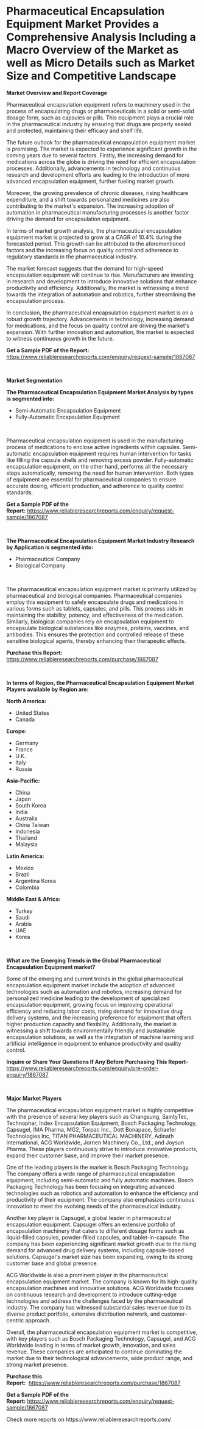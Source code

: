 <p><h1>Pharmaceutical Encapsulation Equipment Market Provides a Comprehensive Analysis Including a Macro Overview of the Market as well as Micro Details such as Market Size and Competitive Landscape</h1></p><p><strong>Market Overview and Report Coverage</strong></p>
<p><p>Pharmaceutical encapsulation equipment refers to machinery used in the process of encapsulating drugs or pharmaceuticals in a solid or semi-solid dosage form, such as capsules or pills. This equipment plays a crucial role in the pharmaceutical industry by ensuring that drugs are properly sealed and protected, maintaining their efficacy and shelf life.</p><p>The future outlook for the pharmaceutical encapsulation equipment market is promising. The market is expected to experience significant growth in the coming years due to several factors. Firstly, the increasing demand for medications across the globe is driving the need for efficient encapsulation processes. Additionally, advancements in technology and continuous research and development efforts are leading to the introduction of more advanced encapsulation equipment, further fueling market growth.</p><p>Moreover, the growing prevalence of chronic diseases, rising healthcare expenditure, and a shift towards personalized medicines are also contributing to the market's expansion. The increasing adoption of automation in pharmaceutical manufacturing processes is another factor driving the demand for encapsulation equipment.</p><p>In terms of market growth analysis, the pharmaceutical encapsulation equipment market is projected to grow at a CAGR of 10.4% during the forecasted period. This growth can be attributed to the aforementioned factors and the increasing focus on quality control and adherence to regulatory standards in the pharmaceutical industry.</p><p>The market forecast suggests that the demand for high-speed encapsulation equipment will continue to rise. Manufacturers are investing in research and development to introduce innovative solutions that enhance productivity and efficiency. Additionally, the market is witnessing a trend towards the integration of automation and robotics, further streamlining the encapsulation process.</p><p>In conclusion, the pharmaceutical encapsulation equipment market is on a robust growth trajectory. Advancements in technology, increasing demand for medications, and the focus on quality control are driving the market's expansion. With further innovation and automation, the market is expected to witness continuous growth in the future.</p></p>
<p><strong>Get a Sample PDF of the Report:</strong> <a href="https://www.reliableresearchreports.com/enquiry/request-sample/1867087">https://www.reliableresearchreports.com/enquiry/request-sample/1867087</a></p>
<p>&nbsp;</p>
<p><strong>Market Segmentation</strong></p>
<p><strong>The Pharmaceutical Encapsulation Equipment Market Analysis by types is segmented into:</strong></p>
<p><ul><li>Semi-Automatic Encapsulation Equipment</li><li>Fully-Automatic Encapsulation Equipment</li></ul></p>
<p>&nbsp;</p>
<p><p>Pharmaceutical encapsulation equipment is used in the manufacturing process of medications to enclose active ingredients within capsules. Semi-automatic encapsulation equipment requires human intervention for tasks like filling the capsule shells and removing excess powder. Fully-automatic encapsulation equipment, on the other hand, performs all the necessary steps automatically, removing the need for human intervention. Both types of equipment are essential for pharmaceutical companies to ensure accurate dosing, efficient production, and adherence to quality control standards.</p></p>
<p><strong>Get a Sample PDF of the Report:</strong>&nbsp;<a href="https://www.reliableresearchreports.com/enquiry/request-sample/1867087">https://www.reliableresearchreports.com/enquiry/request-sample/1867087</a></p>
<p>&nbsp;</p>
<p><strong>The Pharmaceutical Encapsulation Equipment Market Industry Research by Application is segmented into:</strong></p>
<p><ul><li>Pharmaceutical Company</li><li>Biological Company</li></ul></p>
<p>&nbsp;</p>
<p><p>The pharmaceutical encapsulation equipment market is primarily utilized by pharmaceutical and biological companies. Pharmaceutical companies employ this equipment to safely encapsulate drugs and medications in various forms such as tablets, capsules, and pills. This process aids in maintaining the stability, potency, and effectiveness of the medication. Similarly, biological companies rely on encapsulation equipment to encapsulate biological substances like enzymes, proteins, vaccines, and antibodies. This ensures the protection and controlled release of these sensitive biological agents, thereby enhancing their therapeutic effects.</p></p>
<p><strong>Purchase this Report:</strong>&nbsp; <a href="https://www.reliableresearchreports.com/purchase/1867087">https://www.reliableresearchreports.com/purchase/1867087</a></p>
<p>&nbsp;</p>
<p><strong>In terms of Region, the Pharmaceutical Encapsulation Equipment Market Players available by Region are:</strong></p>
<p>
    <p> <strong> North America: </strong>
        <ul>
            <li>United States</li>
            <li>Canada</li>
        </ul>
        </p> 
    <p> <strong> Europe: </strong>
        <ul>
            <li>Germany</li>
            <li>France</li>
            <li>U.K.</li>
            <li>Italy</li>
            <li>Russia</li>
        </ul>
        </p> 
    <p> <strong> Asia-Pacific: </strong>
        <ul>
            <li>China</li>
            <li>Japan</li>
            <li>South Korea</li>
            <li>India</li>
            <li>Australia</li>
            <li>China Taiwan</li>
            <li>Indonesia</li>
            <li>Thailand</li>
            <li>Malaysia</li>
        </ul>
        </p> 
    <p> <strong> Latin America: </strong>
        <ul>
            <li>Mexico</li>
            <li>Brazil</li>
            <li>Argentina Korea</li>
            <li>Colombia</li>
        </ul>
        </p> 
    <p> <strong> Middle East & Africa: </strong>
        <ul>
            <li>Turkey</li>
            <li>Saudi</li>
            <li>Arabia</li>
            <li>UAE</li>
            <li>Korea</li>
        </ul>
    </p>
    </p>
<p>&nbsp;</p>
<p><strong>What are the Emerging Trends in the Global Pharmaceutical Encapsulation Equipment market?</strong></p>
<p><p>Some of the emerging and current trends in the global pharmaceutical encapsulation equipment market include the adoption of advanced technologies such as automation and robotics, increasing demand for personalized medicine leading to the development of specialized encapsulation equipment, growing focus on improving operational efficiency and reducing labor costs, rising demand for innovative drug delivery systems, and the increasing preference for equipment that offers higher production capacity and flexibility. Additionally, the market is witnessing a shift towards environmentally friendly and sustainable encapsulation solutions, as well as the integration of machine learning and artificial intelligence in equipment to enhance productivity and quality control.</p></p>
<p><strong>Inquire or Share Your Questions If Any Before Purchasing This Report</strong>- <a href="https://www.reliableresearchreports.com/enquiry/pre-order-enquiry/1867087">https://www.reliableresearchreports.com/enquiry/pre-order-enquiry/1867087</a></p>
<p>&nbsp;</p>
<p><strong>Major Market Players</strong></p>
<p><p>The pharmaceutical encapsulation equipment market is highly competitive with the presence of several key players such as Changsung, SaintyTec, Technophar, Index Encapsulation Equipment, Bosch Packaging Technology, Capsugel, IMA Pharma, MG2, Torpac Inc., Dott Bonapace, Schaefer Technologies Inc, TITAN PHARMACEUTICAL MACHINERY, Adinath International, ACG Worldwide, Jornen Machinery Co., Ltd., and Joysun Pharma. These players continuously strive to introduce innovative products, expand their customer base, and improve their market presence.</p><p>One of the leading players in the market is Bosch Packaging Technology. The company offers a wide range of pharmaceutical encapsulation equipment, including semi-automatic and fully automatic machines. Bosch Packaging Technology has been focusing on integrating advanced technologies such as robotics and automation to enhance the efficiency and productivity of their equipment. The company also emphasizes continuous innovation to meet the evolving needs of the pharmaceutical industry. </p><p>Another key player is Capsugel, a global leader in pharmaceutical encapsulation equipment. Capsugel offers an extensive portfolio of encapsulation machinery that caters to different dosage forms such as liquid-filled capsules, powder-filled capsules, and tablet-in-capsule. The company has been experiencing significant market growth due to the rising demand for advanced drug delivery systems, including capsule-based solutions. Capsugel's market size has been expanding, owing to its strong customer base and global presence.</p><p>ACG Worldwide is also a prominent player in the pharmaceutical encapsulation equipment market. The company is known for its high-quality encapsulation machines and innovative solutions. ACG Worldwide focuses on continuous research and development to introduce cutting-edge technologies and address the challenges faced by the pharmaceutical industry. The company has witnessed substantial sales revenue due to its diverse product portfolio, extensive distribution network, and customer-centric approach.</p><p>Overall, the pharmaceutical encapsulation equipment market is competitive, with key players such as Bosch Packaging Technology, Capsugel, and ACG Worldwide leading in terms of market growth, innovation, and sales revenue. These companies are anticipated to continue dominating the market due to their technological advancements, wide product range, and strong market presence.</p></p>
<p><strong>Purchase this Report:</strong>&nbsp;&nbsp;<a href="https://www.reliableresearchreports.com/purchase/1867087">https://www.reliableresearchreports.com/purchase/1867087</a></p>
<p></p>
<p><strong>Get a Sample PDF of the Report:</strong>&nbsp;<a href="https://www.reliableresearchreports.com/enquiry/request-sample/1867087">https://www.reliableresearchreports.com/enquiry/request-sample/1867087</a></p>
<p>Check more reports on https://www.reliableresearchreports.com/</p>